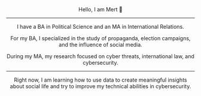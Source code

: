 
<div align="center">
   Hello, I am Mert 👋
</div>

---
<div align="center">

I have a BA in Political Science and an MA in International Relations. 
 
For my BA, I specialized in the study of propaganda, election campaigns, and the influence of social media.

During my MA, my research focused on cyber threats, international law, and cybersecurity.
</div>


---

<div align="center">

Right now, I am learning how to use data to create meaningful insights about social life and try to improve my technical abilities in cybersecurity.

</div>

